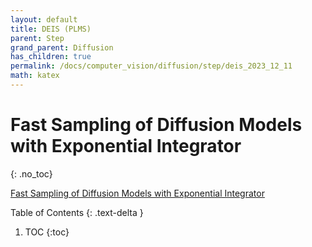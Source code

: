 ```yaml
---
layout: default
title: DEIS (PLMS)
parent: Step
grand_parent: Diffusion
has_children: true
permalink: /docs/computer_vision/diffusion/step/deis_2023_12_11
math: katex
---
```


# Fast Sampling of Diffusion Models with Exponential Integrator
{: .no_toc}

[Fast Sampling of Diffusion Models with Exponential Integrator](https://arxiv.org/abs/2204.13902)

Table of Contents
{: .text-delta }
1. TOC
{:toc}

